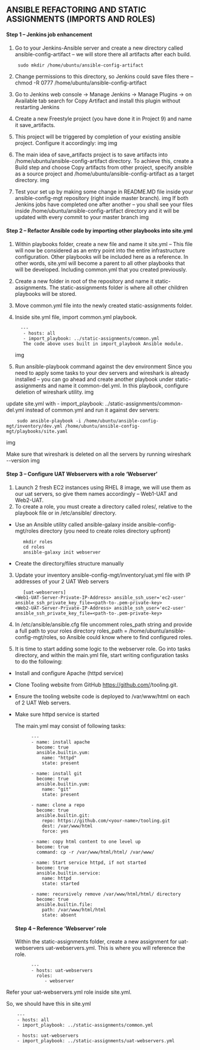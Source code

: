 ## ANSIBLE REFACTORING AND STATIC ASSIGNMENTS (IMPORTS AND ROLES)

#### Step 1 – Jenkins job enhancement

1. Go to your Jenkins-Ansible server and create a new directory called ansible-config-artifact – we will store there all artifacts after each build.
    
        sudo mkdir /home/ubuntu/ansible-config-artifact

2. Change permissions to this directory, so Jenkins could save files there – chmod -R 0777 /home/ubuntu/ansible-config-artifact
3. Go to Jenkins web console -> Manage Jenkins -> Manage Plugins -> on Available tab search for Copy Artifact and install this plugin without restarting Jenkins

4. Create a new Freestyle project (you have done it in Project 9) and name it save_artifacts.
5. This project will be triggered by completion of your existing ansible project. Configure it accordingly:
img
img
6. The main idea of save_artifacts project is to save artifacts into /home/ubuntu/ansible-config-artifact directory. To achieve this, create a Build step and choose Copy artifacts from other project, specify ansible as a source project and /home/ubuntu/ansible-config-artifact as a target directory.
img
7. Test your set up by making some change in README.MD file inside your ansible-config-mgt repository (right inside master branch).
img
If both Jenkins jobs have completed one after another – you shall see your files inside /home/ubuntu/ansible-config-artifact directory and it will be updated with every commit to your master branch
img

#### Step 2 – Refactor Ansible code by importing other playbooks into site.yml
1. Within playbooks folder, create a new file and name it site.yml – This file will now be considered as an entry point into the entire infrastructure configuration. Other playbooks will be included here as a reference. In other words, site.yml will become a parent to all other playbooks that will be developed. Including common.yml that you created previously.
2. Create a new folder in root of the repository and name it static-assignments. The static-assignments folder is where all other children playbooks will be stored. 
3. Move common.yml file into the newly created static-assignments folder.
4. Inside site.yml file, import common.yml playbook.
         
         ---
          - hosts: all
          - import_playbook: ../static-assignments/common.yml
          The code above uses built in import_playbook Ansible module.
          
   img
   
 5. Run ansible-playbook command against the dev environment
Since you need to apply some tasks to your dev servers and wireshark is already installed – you can go ahead and create another playbook under static-assignments and name it common-del.yml. In this playbook, configure deletion of wireshark utility.
img

update site.yml with - import_playbook: ../static-assignments/common-del.yml instead of common.yml and run it against dev servers:
        
        sudo ansible-playbook -i /home/ubuntu/ansible-config-mgt/inventory/dev.yml /home/ubuntu/ansible-config-mgt/playbooks/site.yaml
  img
  
  Make sure that wireshark is deleted on all the servers by running wireshark --version
  img
  
  #### Step 3 – Configure UAT Webservers with a role ‘Webserver’
  1. Launch 2 fresh EC2 instances using RHEL 8 image, we will use them as our uat servers, so give them names accordingly – Web1-UAT and Web2-UAT.
  2. To create a role, you must create a directory called roles/, relative to the playbook file or in /etc/ansible/ directory.
  - Use an Ansible utility called ansible-galaxy inside ansible-config-mgt/roles directory (you need to create roles directory upfront)
           
           mkdir roles
           cd roles
           ansible-galaxy init webserver
           
 - Create the directory/files structure manually

3.  Update your inventory ansible-config-mgt/inventory/uat.yml file with IP addresses of your 2 UAT Web servers
           
           [uat-webservers]
        <Web1-UAT-Server-Private-IP-Address> ansible_ssh_user='ec2-user' ansible_ssh_private_key_file=<path-to-.pem-private-key>
        <Web2-UAT-Server-Private-IP-Address> ansible_ssh_user='ec2-user' ansible_ssh_private_key_file=<path-to-.pem-private-key>

4. In /etc/ansible/ansible.cfg file uncomment roles_path string and provide a full path to your roles directory roles_path    = /home/ubuntu/ansible-config-mgt/roles, so Ansible could know where to find configured roles.
5. It is time to start adding some logic to the webserver role. Go into tasks directory, and within the main.yml file, start writing configuration tasks to do the following:
- Install and configure Apache (httpd service)
- Clone Tooling website from GitHub https://github.com/<your-name>/tooling.git.
- Ensure the tooling website code is deployed to /var/www/html on each of 2 UAT Web servers.
- Make sure httpd service is started

    The main.yml may consist of following tasks:                            
           
            ---
            - name: install apache
              become: true
              ansible.builtin.yum:
                name: "httpd"
                state: present

            - name: install git
              become: true
              ansible.builtin.yum:
                name: "git"
                state: present

            - name: clone a repo
              become: true
              ansible.builtin.git:
                repo: https://github.com/<your-name>/tooling.git
                dest: /var/www/html
                force: yes

            - name: copy html content to one level up
              become: true
              command: cp -r /var/www/html/html/ /var/www/

            - name: Start service httpd, if not started
              become: true
              ansible.builtin.service:
                name: httpd
                state: started

            - name: recursively remove /var/www/html/html/ directory
              become: true
              ansible.builtin.file:
                path: /var/www/html/html
                state: absent

    #### Step 4 – Reference ‘Webserver’ role
    Within the static-assignments folder, create a new assignment for uat-webservers uat-webservers.yml. This is where you will reference the role.

            ---
            - hosts: uat-webservers
              roles:
                 - webserver
    
Refer your uat-webservers.yml role inside site.yml.

So, we should have this in site.yml

        ---
        - hosts: all
        - import_playbook: ../static-assignments/common.yml

        - hosts: uat-webservers
        - import_playbook: ../static-assignments/uat-webservers.yml
